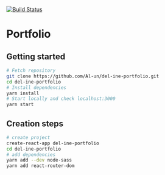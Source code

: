 [![Build Status](https://travis-ci.com/Al-un/del-ine-portfolio.svg?branch=master)](https://travis-ci.com/Al-un/del-ine-portfolio)

# Portfolio

## Getting started

```sh
# Fetch repository
git clone https://github.com/Al-un/del-ine-portfolio.git
cd del-ine-portfolio
# Install dependencies
yarn install
# Start locally and check localhost:3000
yarn start
```

## Creation steps

```sh
# create project
create-react-app del-ine-portfolio
cd del-ine-portfolio
# add dependencies
yarn add --dev node-sass
yarn add react-router-dom
```
